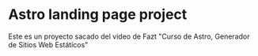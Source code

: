 # Astro landing page project
Este es un proyecto sacado del video de Fazt "Curso de Astro, Generador de Sitios Web Estáticos"
